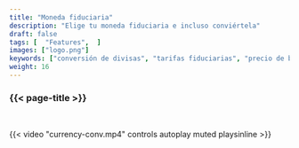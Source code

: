 ```yaml
---
title: "Moneda fiduciaria"
description: "Elige tu moneda fiduciaria e incluso conviértela"
draft: false
tags: [  "Features",  ]
images: ["logo.png"]
keywords: ["conversión de divisas", "tarifas fiduciarias", "precio de bitcoin", "tasas de cambio"]
weight: 16
---
```


### {{< page-title >}} 
<!-- {{< page-description >}}  -->

<br>


{{< video "currency-conv.mp4" controls  autoplay muted playsinline >}}